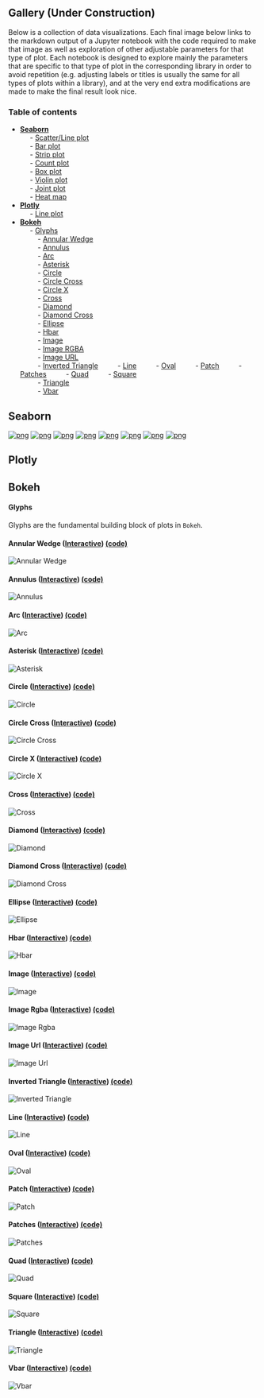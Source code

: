 ## Gallery (Under Construction)
Below is a collection of data visualizations. Each final image below links to the markdown output of a Jupyter notebook with the code required to make that image as well as exploration of other adjustable parameters for that type of plot. Each notebook is designed to explore mainly the parameters that are specific to that type of plot in the corresponding library in order to avoid repetition (e.g. adjusting labels or titles is usually the same for all types of plots within a library), and at the very end extra modifications are made to make the final result look nice.

### Table of contents 
- [**Seaborn**](#seaborn)  
&nbsp;&nbsp;&nbsp;&nbsp; - [Scatter/Line plot](#seaborn-lmplot)  
&nbsp;&nbsp;&nbsp;&nbsp; - [Bar plot](#seaborn-barplot)   
&nbsp;&nbsp;&nbsp;&nbsp; - [Strip plot](#seaborn-stripplot)   
&nbsp;&nbsp;&nbsp;&nbsp; - [Count plot](#seaborn-countplot)   
&nbsp;&nbsp;&nbsp;&nbsp; - [Box plot](#seaborn-boxplot)   
&nbsp;&nbsp;&nbsp;&nbsp; - [Violin plot](#seaborn-violinplot)   
&nbsp;&nbsp;&nbsp;&nbsp; - [Joint plot](#seaborn-jointplot)   
&nbsp;&nbsp;&nbsp;&nbsp; - [Heat map](#seaborn-heatmap)  
- [**Plotly**](#plotly)  
&nbsp;&nbsp;&nbsp;&nbsp; - [Line plot](#plotly-line)  
- [**Bokeh**](#bokeh)  
&nbsp;&nbsp;&nbsp;&nbsp; - [Glyphs](#bokeh-glyphs)  
&nbsp;&nbsp;&nbsp;&nbsp;&nbsp;&nbsp;&nbsp;&nbsp; - [Annular Wedge](#bokeh-glyphs-annular_wedge)  
&nbsp;&nbsp;&nbsp;&nbsp;&nbsp;&nbsp;&nbsp;&nbsp; - [Annulus](#bokeh-glyphs-annulus)  
&nbsp;&nbsp;&nbsp;&nbsp;&nbsp;&nbsp;&nbsp;&nbsp; - [Arc](#bokeh-glyphs-arc)  
&nbsp;&nbsp;&nbsp;&nbsp;&nbsp;&nbsp;&nbsp;&nbsp; - [Asterisk](#bokeh-glyphs-asterisk)  
&nbsp;&nbsp;&nbsp;&nbsp;&nbsp;&nbsp;&nbsp;&nbsp; - [Circle](#bokeh-glyphs-circle)   
&nbsp;&nbsp;&nbsp;&nbsp;&nbsp;&nbsp;&nbsp;&nbsp; - [Circle Cross](#bokeh-glyphs-circle_cross)  
&nbsp;&nbsp;&nbsp;&nbsp;&nbsp;&nbsp;&nbsp;&nbsp; - [Circle X](#bokeh-glyphs-circle_x)  
&nbsp;&nbsp;&nbsp;&nbsp;&nbsp;&nbsp;&nbsp;&nbsp; - [Cross](#bokeh-glyphs-cross)  
&nbsp;&nbsp;&nbsp;&nbsp;&nbsp;&nbsp;&nbsp;&nbsp; - [Diamond](#bokeh-glyphs-diamond)  
&nbsp;&nbsp;&nbsp;&nbsp;&nbsp;&nbsp;&nbsp;&nbsp; - [Diamond Cross](#bokeh-glyphs-diamond_cross)  
&nbsp;&nbsp;&nbsp;&nbsp;&nbsp;&nbsp;&nbsp;&nbsp; - [Ellipse](#bokeh-glyphs-ellipse)  
&nbsp;&nbsp;&nbsp;&nbsp;&nbsp;&nbsp;&nbsp;&nbsp; - [Hbar](#bokeh-glyphs-hbar)  
&nbsp;&nbsp;&nbsp;&nbsp;&nbsp;&nbsp;&nbsp;&nbsp; - [Image](#bokeh-glyphs-image)   
&nbsp;&nbsp;&nbsp;&nbsp;&nbsp;&nbsp;&nbsp;&nbsp; - [Image RGBA](#bokeh-glyphs-image_rgba)  
&nbsp;&nbsp;&nbsp;&nbsp;&nbsp;&nbsp;&nbsp;&nbsp; - [Image URL](#bokeh-glyphs-image_url)  
&nbsp;&nbsp;&nbsp;&nbsp;&nbsp;&nbsp;&nbsp;&nbsp; - [Inverted Triangle](#bokeh-glyphs-inverted_triangle) 
&nbsp;&nbsp;&nbsp;&nbsp;&nbsp;&nbsp;&nbsp;&nbsp; - [Line](#bokeh-glyphs-line) 
&nbsp;&nbsp;&nbsp;&nbsp;&nbsp;&nbsp;&nbsp;&nbsp; - [Oval](#bokeh-glyphs-oval) 
&nbsp;&nbsp;&nbsp;&nbsp;&nbsp;&nbsp;&nbsp;&nbsp; - [Patch](#bokeh-glyphs-patch)
&nbsp;&nbsp;&nbsp;&nbsp;&nbsp;&nbsp;&nbsp;&nbsp; - [Patches](#bokeh-glyphs-patches)
&nbsp;&nbsp;&nbsp;&nbsp;&nbsp;&nbsp;&nbsp;&nbsp; - [Quad](#bokeh-glyphs-quad)
&nbsp;&nbsp;&nbsp;&nbsp;&nbsp;&nbsp;&nbsp;&nbsp; - [Square](#bokeh-glyphs-square)  
&nbsp;&nbsp;&nbsp;&nbsp;&nbsp;&nbsp;&nbsp;&nbsp; - [Triangle](#bokeh-glyphs-triangle)  
&nbsp;&nbsp;&nbsp;&nbsp;&nbsp;&nbsp;&nbsp;&nbsp; - [Vbar](#bokeh-glyphs-vbar) 


<a name="seaborn"></a>
## Seaborn
<a name="seaborn-lmplot"></a>
[![png](visualizations/figures/lmplot.png)](../visualizations/seaborn/lmplot/lmplot)
<a name="seaborn-barplot"></a>
[![png](visualizations/figures/barplot.png)](../visualizations/seaborn/barplot/barplot)
<a name="seaborn-stripplot"></a>
[![png](visualizations/figures/stripplot.png)](../visualizations/seaborn/stripplot/stripplot)
<a name="seaborn-countplot"></a>
[![png](visualizations/figures/countplot.png)](../visualizations/seaborn/countplot/countplot)
<a name="seaborn-boxplot"></a>
[![png](visualizations/figures/boxplot.png)](../visualizations/seaborn/boxplot/boxplot)
<a name="seaborn-violinplot"></a>
[![png](visualizations/figures/violinplot.png)](../visualizations/seaborn/violinplot/violinplot)
<a name="seaborn-jointplot"></a>
[![png](visualizations/figures/jointplot.png)](../visualizations/seaborn/jointplot/jointplot)
<a name="seaborn-heatmap"></a>
[![png](visualizations/figures/heatmap.png)](../visualizations/seaborn/heatmap/heatmap)

<a name="plotly"></a>
## Plotly

<a name="plotly-line"></a>



<a name="bokeh"></a>
## Bokeh

#### Glyphs
Glyphs are the fundamental building block of plots in `Bokeh`.


<a name="bokeh-glyphs-annular_wedge"></a>
#### Annular Wedge ([Interactive](http://alanpryorjr.com/visualizations/bokeh/figures/annular_wedge)) [(code)](http://alanpryorjr.com/visualizations/bokeh/glyphs/annular_wedge/annular_wedge)
![Annular Wedge](../visualizations/bokeh/figures/annular_wedge.png)



<a name="bokeh-glyphs-annulus"></a>
#### Annulus ([Interactive](http://alanpryorjr.com/visualizations/bokeh/figures/annulus)) [(code)](http://alanpryorjr.com/visualizations/bokeh/glyphs/annulus/annulus)
![Annulus](../visualizations/bokeh/figures/annulus.png)



<a name="bokeh-glyphs-arc"></a>
#### Arc ([Interactive](http://alanpryorjr.com/visualizations/bokeh/figures/arc)) [(code)](http://alanpryorjr.com/visualizations/bokeh/glyphs/arc/arc)
![Arc](../visualizations/bokeh/figures/arc.png)



<a name="bokeh-glyphs-asterisk"></a>
#### Asterisk ([Interactive](http://alanpryorjr.com/visualizations/bokeh/figures/asterisk)) [(code)](http://alanpryorjr.com/visualizations/bokeh/glyphs/asterisk/asterisk)
![Asterisk](../visualizations/bokeh/figures/asterisk.png)



<a name="bokeh-glyphs-circle"></a>
#### Circle ([Interactive](http://alanpryorjr.com/visualizations/bokeh/figures/circle)) [(code)](http://alanpryorjr.com/visualizations/bokeh/glyphs/circle/circle)
![Circle](../visualizations/bokeh/figures/circle.png)



<a name="bokeh-glyphs-circle_cross"></a>
#### Circle Cross ([Interactive](http://alanpryorjr.com/visualizations/bokeh/figures/circle_cross)) [(code)](http://alanpryorjr.com/visualizations/bokeh/glyphs/circle_cross/circle_cross)
![Circle Cross](../visualizations/bokeh/figures/circle_cross.png)



<a name="bokeh-glyphs-circle_x"></a>
#### Circle X ([Interactive](http://alanpryorjr.com/visualizations/bokeh/figures/circle_x)) [(code)](http://alanpryorjr.com/visualizations/bokeh/glyphs/circle_x/circle_x)
![Circle X](../visualizations/bokeh/figures/circle_x.png)



<a name="bokeh-glyphs-cross"></a>
#### Cross ([Interactive](http://alanpryorjr.com/visualizations/bokeh/figures/cross)) [(code)](http://alanpryorjr.com/visualizations/bokeh/glyphs/cross/cross)
![Cross](../visualizations/bokeh/figures/cross.png)



<a name="bokeh-glyphs-diamond"></a>
#### Diamond ([Interactive](http://alanpryorjr.com/visualizations/bokeh/figures/diamond)) [(code)](http://alanpryorjr.com/visualizations/bokeh/glyphs/diamond/diamond)
![Diamond](../visualizations/bokeh/figures/diamond.png)



<a name="bokeh-glyphs-diamond_cross"></a>
#### Diamond Cross ([Interactive](http://alanpryorjr.com/visualizations/bokeh/figures/diamond_cross)) [(code)](http://alanpryorjr.com/visualizations/bokeh/glyphs/diamond_cross/diamond_cross)
![Diamond Cross](../visualizations/bokeh/figures/diamond_cross.png)



<a name="bokeh-glyphs-ellipse"></a>
#### Ellipse ([Interactive](http://alanpryorjr.com/visualizations/bokeh/figures/ellipse)) [(code)](http://alanpryorjr.com/visualizations/bokeh/glyphs/ellipse/ellipse)
![Ellipse](../visualizations/bokeh/figures/ellipse.png)



<a name="bokeh-glyphs-hbar"></a>
#### Hbar ([Interactive](http://alanpryorjr.com/visualizations/bokeh/figures/hbar)) [(code)](http://alanpryorjr.com/visualizations/bokeh/glyphs/hbar/hbar)
![Hbar](../visualizations/bokeh/figures/hbar.png)



<a name="bokeh-glyphs-image"></a>
#### Image ([Interactive](http://alanpryorjr.com/visualizations/bokeh/figures/image)) [(code)](http://alanpryorjr.com/visualizations/bokeh/glyphs/image/image)
![Image](../visualizations/bokeh/figures/image.png)



<a name="bokeh-glyphs-image_rgba"></a>
#### Image Rgba ([Interactive](http://alanpryorjr.com/visualizations/bokeh/figures/image_rgba)) [(code)](http://alanpryorjr.com/visualizations/bokeh/glyphs/image_rgba/image_rgba)
![Image Rgba](../visualizations/bokeh/figures/image_rgba.png)



<a name="bokeh-glyphs-image_url"></a>
#### Image Url ([Interactive](http://alanpryorjr.com/visualizations/bokeh/figures/image_url)) [(code)](http://alanpryorjr.com/visualizations/bokeh/glyphs/image_url/image_url)
![Image Url](../visualizations/bokeh/figures/image_url.png)



<a name="bokeh-glyphs-inverted_triangle"></a>
#### Inverted Triangle ([Interactive](http://alanpryorjr.com/visualizations/bokeh/figures/inverted_triangle)) [(code)](http://alanpryorjr.com/visualizations/bokeh/glyphs/inverted_triangle/inverted_triangle)
![Inverted Triangle](../visualizations/bokeh/figures/inverted_triangle.png)



<a name="bokeh-glyphs-line"></a>
#### Line ([Interactive](http://alanpryorjr.com/visualizations/bokeh/figures/line)) [(code)](http://alanpryorjr.com/visualizations/bokeh/glyphs/line/line)
![Line](../visualizations/bokeh/figures/line.png)



<a name="bokeh-glyphs-oval"></a>
#### Oval ([Interactive](http://alanpryorjr.com/visualizations/bokeh/figures/oval)) [(code)](http://alanpryorjr.com/visualizations/bokeh/glyphs/oval/oval)
![Oval](../visualizations/bokeh/figures/oval.png)



<a name="bokeh-glyphs-patch"></a>
#### Patch ([Interactive](http://alanpryorjr.com/visualizations/bokeh/figures/patch)) [(code)](http://alanpryorjr.com/visualizations/bokeh/glyphs/patch/patch)
![Patch](../visualizations/bokeh/figures/patch.png)



<a name="bokeh-glyphs-patches"></a>
#### Patches ([Interactive](http://alanpryorjr.com/visualizations/bokeh/figures/patches)) [(code)](http://alanpryorjr.com/visualizations/bokeh/glyphs/patches/patches)
![Patches](../visualizations/bokeh/figures/patches.png)



<a name="bokeh-glyphs-quad"></a>
#### Quad ([Interactive](http://alanpryorjr.com/visualizations/bokeh/figures/quad)) [(code)](http://alanpryorjr.com/visualizations/bokeh/glyphs/quad/quad)
![Quad](../visualizations/bokeh/figures/quad.png)



<a name="bokeh-glyphs-square"></a>
#### Square ([Interactive](http://alanpryorjr.com/visualizations/bokeh/figures/square)) [(code)](http://alanpryorjr.com/visualizations/bokeh/glyphs/square/square)
![Square](../visualizations/bokeh/figures/square.png)



<a name="bokeh-glyphs-triangle"></a>
#### Triangle ([Interactive](http://alanpryorjr.com/visualizations/bokeh/figures/triangle)) [(code)](http://alanpryorjr.com/visualizations/bokeh/glyphs/triangle/triangle)
![Triangle](../visualizations/bokeh/figures/triangle.png)



<a name="bokeh-glyphs-vbar"></a>
#### Vbar ([Interactive](http://alanpryorjr.com/visualizations/bokeh/figures/vbar)) [(code)](http://alanpryorjr.com/visualizations/bokeh/glyphs/vbar/vbar)
![Vbar](../visualizations/bokeh/figures/vbar.png)

